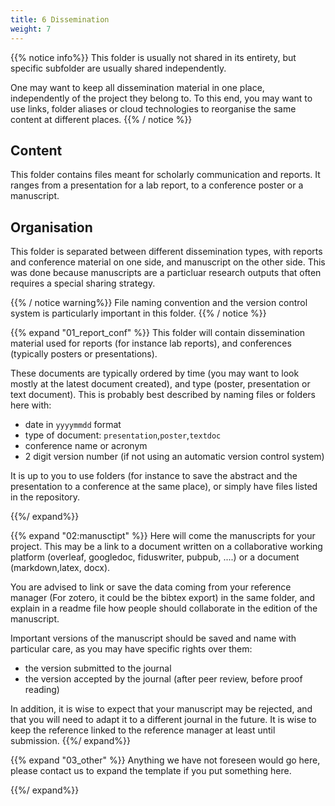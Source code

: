 ```yaml
---
title: 6 Dissemination
weight: 7
---
```


{{% notice info%}}
This folder is usually not shared in its entirety, but specific subfolder are usually shared independently.

One may want to keep all dissemination material in one place, independently of the project they belong to.
To this end, you may want to use links,
folder aliases or cloud technologies to reorganise the same content at different places.
{{% / notice %}}

## Content

This folder contains files meant for scholarly communication and reports. It ranges from a presentation for a lab report,
to a conference poster or a manuscript.

## Organisation

This folder is separated between different dissemination types, with reports and conference material on one side,
and manuscript on the other side.
This was done because manuscripts are a particluar research outputs that often requires a special sharing strategy.

{{% / notice warning%}}
File naming convention and the version control system is particularly important in this folder.
{{% / notice %}}

{{% expand "01_report_conf" %}}
This folder will contain dissemination material used for reports (for instance lab reports),
and conferences (typically posters or presentations).

These documents are typically ordered by time (you may want to look mostly at the latest document created),
and type (poster, presentation or text document).
This is probably best described by naming files or folders here with:

- date in `yyyymmdd` format
- type of document: `presentation`,`poster`,`textdoc`
- conference name or acronym
- 2 digit version number (if not using an automatic version control system)

It is up to you to use folders (for instance to save the abstract and the presentation to a conference at the same place),
or simply have files listed in the repository.

{{%/  expand%}}

{{% expand "02:manusctipt" %}}
Here will come the manuscripts for your project.
This may be a link to a document written on a collaborative working platform (overleaf, googledoc, fiduswriter, pubpub, ....)
or a document (markdown,latex, docx).

You are advised to link or save the data coming from your reference manager
(For zotero, it could be the bibtex export) in the same folder,
and explain in a readme file how people should collaborate in the edition of the manuscript.

Important versions of the manuscript should be saved and name with particular care, as you may have specific rights over them:

- the version submitted to the journal
- the version accepted by the journal (after peer review, before proof reading)

In addition, it is wise to expect that your manuscript may be rejected,
and that you will need to adapt it to a different journal in the future.
It is wise to keep the reference linked to the reference manager at least until submission.
{{%/  expand%}}

{{% expand "03_other" %}}
Anything we have not foreseen would go here, please contact us to expand the template if you put something here.

{{%/  expand%}}
